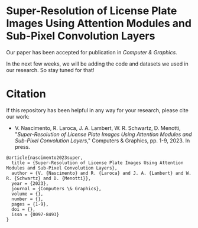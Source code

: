 # Super-Resolution of License Plate Images Using Attention Modules and Sub-Pixel Convolution Layers

Our paper has been accepted for publication in *Computer & Graphics*.

In the next few weeks, we will be adding the code and datasets we used in our research.
So stay tuned for that!

# Citation

If this repository has been helpful in any way for your research, please cite our work:

* V. Nascimento, R. Laroca, J. A. Lambert, W. R. Schwartz, D. Menotti, "*Super-Resolution of License Plate Images Using Attention Modules and Sub-Pixel Convolution Layers*," Computers & Graphics, pp. 1-9, 2023. In press.

```
@article{nascimento2023super,
  title = {Super-Resolution of License Plate Images Using Attention Modules and Sub-Pixel Convolution Layers},
  author = {V. {Nascimento} and R. {Laroca} and J. A. {Lambert} and W. R. {Schwartz} and D. {Menotti}},
  year = {2023},
  journal = {Computers \& Graphics},
  volume = {},
  number = {},
  pages = {1-9},
  doi = {},
  issn = {0097-8493}
}
```
